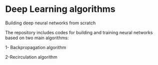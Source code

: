 # Deep Learning algorithms
 Building deep neural networks from scratch

 The repository includes codes for building and training neural networks based on two main algorithms:
 
 1- Backpropagation algorithm
 
 2-Recirculation algorithm
